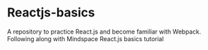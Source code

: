 # Reactjs-basics
A repository to practice React.js and become familiar with Webpack. Following along with Mindspace React.js basics tutorial
